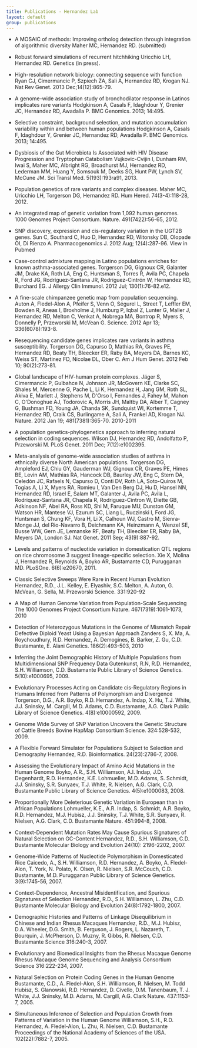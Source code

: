 ```yaml
---
title: Publications - Hernandez Lab
layout: default
group: publications
---
```


* A MOSAIC of methods: Improving ortholog detection through integration of algorithmic diversity
Maher MC, Hernandez RD. (submitted)

* Robust forward simulations of recurrent hitchhiking
Uricchio LH, Hernandez RD. Genetics (in press).

* High-resolution network biology: connecting sequence with function
Ryan CJ, Cimermancic P, Szpiech ZA, Sali A, Hernandez RD, Krogan NJ. Nat Rev Genet. 2013 Dec;14(12):865-79.

* A genome-wide association study of bronchodilator response in Latinos implicates rare variants
Hodgkinson A, Casals F, Idaghdour Y, Grenier JC, Hernandez RD, Awadalla P. BMC Genomics. 2013; 14:495.

* Selective constraint, background selection, and mutation accumulation variability within and between human populations
Hodgkinson A, Casals F, Idaghdour Y, Grenier JC, Hernandez RD, Awadalla P. BMC Genomics. 2013; 14:495.

* Dysbiosis of the Gut Microbiota Is Associated with HIV Disease Progression and Tryptophan Catabolism
Vujkovic-Cvijin I, Dunham RM, Iwai S, Maher MC, Albright RG, Broadhurst MJ, Hernandez RD, Lederman MM, Huang Y, Somsouk M, Deeks SG, Hunt PW, Lynch SV, McCune JM. Sci Transl Med. 5(193):193ra91, 2013.

* Population genetics of rare variants and complex diseases.
Maher MC, Uricchio LH, Torgerson DG, Hernandez RD.
Hum Hered. 74(3-4):118-28, 2012.

* An integrated map of genetic variation from 1,092 human genomes.
1000 Genomes Project Consortium. Nature. 491(7422):56-65, 2012.

* SNP discovery, expression and cis-regulatory variation in the UGT2B genes.
Sun C, Southard C, Huo D, Hernandez RD, Witonsky DB, Olopade OI, Di Rienzo A. Pharmacogenomics J. 2012 Aug; 12(4):287-96.
View in Pubmed

* Case-control admixture mapping in Latino populations enriches for known asthma-associated genes.
Torgerson DG, Gignoux CR, Galanter JM, Drake KA, Roth LA, Eng C, Huntsman S, Torres R, Avila PC, Chapela R, Ford JG, Rodríguez-Santana JR, Rodríguez-Cintrón W, Hernandez RD, Burchard EG. J Allergy Clin Immunol. 2012 Jul; 130(1):76-82.e12.

* A fine-scale chimpanzee genetic map from population sequencing.
Auton A, Fledel-Alon A, Pfeifer S, Venn O, Ségurel L, Street T, Leffler EM, Bowden R, Aneas I, Broxholme J, Humburg P, Iqbal Z, Lunter G, Maller J, Hernandez RD, Melton C, Venkat A, Nobrega MA, Bontrop R, Myers S, Donnelly P, Przeworski M, McVean G. Science. 2012 Apr 13; 336(6078):193-8.

* Resequencing candidate genes implicates rare variants in asthma susceptibility.
Torgerson DG, Capurso D, Mathias RA, Graves PE, Hernandez RD, Beaty TH, Bleecker ER, Raby BA, Meyers DA, Barnes KC, Weiss ST, Martinez FD, Nicolae DL, Ober C. Am J Hum Genet. 2012 Feb 10; 90(2):273-81.

* Global landscape of HIV-human protein complexes.
Jäger S, Cimermancic P, Gulbahce N, Johnson JR, McGovern KE, Clarke SC, Shales M, Mercenne G, Pache L, Li K, Hernandez H, Jang GM, Roth SL, Akiva E, Marlett J, Stephens M, D'Orso I, Fernandes J, Fahey M, Mahon C, O'Donoghue AJ, Todorovic A, Morris JH, Maltby DA, Alber T, Cagney G, Bushman FD, Young JA, Chanda SK, Sundquist WI, Kortemme T, Hernandez RD, Craik CS, Burlingame A, Sali A, Frankel AD, Krogan NJ. Nature. 2012 Jan 19; 481(7381):365-70.
2010-2011

* A population genetics-phylogenetics approach to inferring natural selection in coding sequences.
Wilson DJ, Hernandez RD, Andolfatto P, Przeworski M. PLoS Genet. 2011 Dec; 7(12):e1002395.

* Meta-analysis of genome-wide association studies of asthma in ethnically diverse North American populations.
Torgerson DG, Ampleford EJ, Chiu GY, Gauderman WJ, Gignoux CR, Graves PE, Himes BE, Levin AM, Mathias RA, Hancock DB, Baurley JW, Eng C, Stern DA, Celedón JC, Rafaels N, Capurso D, Conti DV, Roth LA, Soto-Quiros M, Togias A, Li X, Myers RA, Romieu I, Van Den Berg DJ, Hu D, Hansel NN, Hernandez RD, Israel E, Salam MT, Galanter J, Avila PC, Avila L, Rodriquez-Santana JR, Chapela R, Rodriguez-Cintron W, Diette GB, Adkinson NF, Abel RA, Ross KD, Shi M, Faruque MU, Dunston GM, Watson HR, Mantese VJ, Ezurum SC, Liang L, Ruczinski I, Ford JG, Huntsman S, Chung KF, Vora H, Li X, Calhoun WJ, Castro M, Sienra-Monge JJ, del Rio-Navarro B, Deichmann KA, Heinzmann A, Wenzel SE, Busse WW, Gern JE, Lemanske RF, Beaty TH, Bleecker ER, Raby BA, Meyers DA, London SJ. Nat Genet. 2011 Sep; 43(9):887-92.

* Levels and patterns of nucleotide variation in domestication QTL regions on rice chromosome 3 suggest lineage-specific selection.
Xie X, Molina J, Hernandez R, Reynolds A, Boyko AR, Bustamante CD, Purugganan MD. PLoSOne. 6(6):e20670, 2011.

* Classic Selective Sweeps Were Rare in Recent Human Evolution
Hernandez, R.D., J.L. Kelley, E. Elyashiv, S.C. Melton, A. Auton, G. McVean, G. Sella, M. Przeworski
Science. 331:920-92

* A Map of Human Genome Variation from Population-Scale Sequencing
The 1000 Genomes Project Consortium
Nature. 467(7319):1061-1073, 2010

* Detection of Heterozygous Mutations in the Genome of Mismatch Repair Defective Diploid Yeast Using a Bayesian Approach
Zanders S, X. Ma, A. Roychoudhury, R.D. Hernandez, A. Demogines, B. Barker, Z. Gu, C.D. Bustamante, E. Alani
Genetics. 186(2):493-503, 2010

* Inferring the Joint Demographic History of Multiple Populations from Multidimensional SNP Frequency Data
Gutenkunst, R.N, R.D. Hernandez, S.H. Williamson, C.D. Bustamante
Public Library of Science Genetics. 5(10):e1000695, 2009.

* Evolutionary Processes Acting on Candidate cis-Regulatory Regions in Humans Inferred from Patterns of Polymorphism and Divergence
Torgerson, D.G., A.R. Boyko, R.D. Hernandez, A. Indap, X. Hu, T.J. White, J.J. Sninsky, M. Cargill, M.D. Adams, C.D. Bustamante, A.G. Clark
Public Library of Science Genetics. 4(8):e10000592, 2009.

* Genome Wide Survey of SNP Variation Uncovers the Genetic Structure of Cattle Breeds
Bovine HapMap Consortium
Science. 324:528-532, 2009.

* A Flexible Forward Simulator for Populations Subject to Selection and Demography
Hernandez, R.D.
Bioinformatics. 24(23):2786-7, 2008.

* Assessing the Evolutionary Impact of Amino Acid Mutations in the Human Genome
Boyko, A.R., S.H. Williamson, A.I. Indap, J.D. Degenhardt, R.D. Hernandez, K.E. Lohmueller, M.D. Adams, S. Schmidt, J.J. Sninsky, S.R. Sunyaev, T.J. White, R. Nielsen, A.G. Clark, C.D. Bustamante
Public Library of Science Genetics. 4(5):e1000083, 2008.

* Proportionally More Deleterious Genetic Variation in European than in African Populations
Lohmueller, K.E., A.R. Indap, S. Schmidt, A.R. Boyko, R.D. Hernandez, M.J. Hubisz, J.J. Sninsky, T.J. White, S.R. Sunyaev, R. Nielsen, A.G. Clark, C.D. Bustamante
Nature. 451:994-8, 2008.

* Context-Dependent Mutation Rates May Cause Spurious Signatures of Natural Selection on GC-Content
Hernandez, R.D., S.H. Williamson, C.D. Bustamante
Molecular Biology and Evolution 24(10): 2196-2202, 2007.

* Genome-Wide Patterns of Nucleotide Polymorphism in Domesticated Rice
Caicedo, A., S.H. Williamson, R.D. Hernandez, A. Boyko, A. Fledel-Alon, T. York, N. Polato, K. Olsen, R. Nielsen, S.R. McCouch, C.D. Bustamante, M.D. Purugganan
Public Library of Science Genetics. 3(9):1745-56, 2007.

* Context-Dependence, Ancestral Misidentification, and Spurious Signatures of Selection
Hernandez, R.D., S.H. Williamson, L. Zhu, C.D. Bustamante
Molecular Biology and Evolution 24(8):1792-1800, 2007.

* Demographic Histories and Patterns of Linkage Disequilibrium in Chinese and Indian Rhesus Macaques
Hernandez, R.D., M.J. Hubisz, D.A. Wheeler, D.G. Smith, B. Ferguson, J. Rogers, L. Nazareth, T. Bourquin, J. McPherson, D. Muzny, R. Gibbs, R. Nielsen, C.D. Bustamante
Science 316:240-3, 2007.

* Evolutionary and Biomedical Insights from the Rhesus Macaque Genome
Rhesus Macaque Genome Sequencing and Analysis Consortium
Science 316:222-234, 2007.

* Natural Selection on Protein Coding Genes in the Human Genome
Bustamante, C.D., A. Fledel-Alon, S.H. Williamson, R. Nielsen, M. Todd Hubisz, S. Glanowski, R.D. Hernandez, D. Civello, D.M. Tanenbaum, T. J. White, J.J. Sninsky, M.D. Adams, M. Cargill, A.G. Clark
Nature. 437:1153-7, 2005.

* Simultaneous Inference of Selection and Population Growth from Patterns of Variation in the Human Genome
Williamson, S.H., R.D. Hernandez, A. Fledel-Alon, L. Zhu, R. Nielsen, C.D. Bustamante
Proceedings of the National Academy of Sciences of the USA. 102(22):7882-7, 2005.